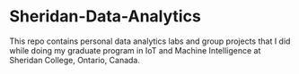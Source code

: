 # Sheridan-Data-Analytics
This repo contains personal data analytics labs and group projects that I did while doing my graduate program in IoT and Machine Intelligence at Sheridan College, Ontario, Canada.
